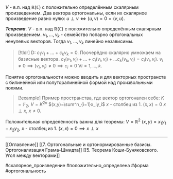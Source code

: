 $V$ - в.п. над $\mathbb{R}(\mathbb{C})$ с положительно определённым скалярным произведением.
Два вектора ортогональны, если их скалярное произведение равно нулю: $u\perp v \iff (u,v)=0=(v,u)$.

***Теорема***. $V$ - в.п. над $\mathbb{R}(\mathbb{C})$ с положительно определённым скалярным произведением. $v_1,\dotsc,v_k$ - семейство попарно ортогональных ненулевых векторов. Тогда $v_1,\dotsc,v_k$ линейно независимы.
>[!tldr] D:
>$c_1v_1+\dotsc+c_kv_k = 0$.
>Поочерёдно скалярно умножаем на базисные вектора.
>$c_1(v_1,v_i)+\dotsc+c_i(v_i,v_i) + \dotsc c_k(v_k,v_i) = c_i(v_i,v_i)$.
>$v_i\neq0 \implies (v_i,v_i)\neq0\implies c_i = 0 \ \forall i=1,\dotsc,k$.

Понятие ортогональности можно вводить и для векторных пространств с билинейной или полуторалинейной формой над произвольными полями. 
>[!example] Пример пространства, где вектор ортогонален себе:
>$K = \mathbb{F}_2,\ V= K^{2n}$
>$(x,y)=\sum^n_{i=1}x_iy_i$
>$x$ - столбец из 1. $(x,x)=0$
>$x\perp x,\ x \neq 0$.

Положительная определённость важна для теоремы: 
$V = \mathbb{R}^2$
$(x,y)=x_1y_1-x_2y_2,\ x$ - столбец из 1. $(x,x)=0 \implies x \perp x$

---
[[Оглавление]]
[[7. Ортогональные и ортонормированные базисы. Ортогонализация Грама-Шмидта]]
[[5. Теорема Коши-Буняковского. Угол между векторами]]

#скалярное_произведение 
#положительно_определена 
#форма 
#ортогональность

